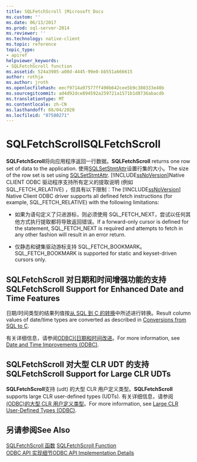```yaml
---
title: SQLFetchScroll |Microsoft Docs
ms.custom: ''
ms.date: 06/13/2017
ms.prod: sql-server-2014
ms.reviewer: ''
ms.technology: native-client
ms.topic: reference
topic_type:
- apiref
helpviewer_keywords:
- SQLFetchScroll function
ms.assetid: 524a3985-a08d-4445-99e0-bb551a666615
author: rothja
ms.author: jroth
ms.openlocfilehash: eecf9714a97577ff490b642cee5b9c380333e40b
ms.sourcegitcommit: ad4d92dce894592a259721a1571b1d8736abacdb
ms.translationtype: MT
ms.contentlocale: zh-CN
ms.lasthandoff: 08/04/2020
ms.locfileid: "87580271"
---
```

# <a name="sqlfetchscroll"></a><span data-ttu-id="5f99b-102">SQLFetchScroll</span><span class="sxs-lookup"><span data-stu-id="5f99b-102">SQLFetchScroll</span></span>
  <span data-ttu-id="5f99b-103">**SQLFetchScroll**将向应用程序返回一行数据。</span><span class="sxs-lookup"><span data-stu-id="5f99b-103">**SQLFetchScroll** returns one row set of data to the application.</span></span> <span data-ttu-id="5f99b-104">使用[SQLSetStmtAttr](sqlsetstmtattr.md)设置行集的大小。</span><span class="sxs-lookup"><span data-stu-id="5f99b-104">The size of the row set is set using [SQLSetStmtAttr](sqlsetstmtattr.md).</span></span> <span data-ttu-id="5f99b-105">[!INCLUDE[ssNoVersion](../../includes/ssnoversion-md.md)]Native CLIENT ODBC 驱动程序支持所有定义的提取说明 (例如 SQL_FETCH_RELATIVE) ，但具有以下限制：</span><span class="sxs-lookup"><span data-stu-id="5f99b-105">The [!INCLUDE[ssNoVersion](../../includes/ssnoversion-md.md)] Native Client ODBC driver supports all defined fetch instructions (for example, SQL_FETCH_RELATIVE) with the following limitations:</span></span>  
  
-   <span data-ttu-id="5f99b-106">如果为语句定义了只进游标，则必须使用 SQL_FETCH_NEXT，尝试以任何其他方式执行提取都将导致返回错误。</span><span class="sxs-lookup"><span data-stu-id="5f99b-106">If a forward-only cursor is defined for the statement, SQL_FETCH_NEXT is required and attempts to fetch in any other fashion will result in an error return.</span></span>  
  
-   <span data-ttu-id="5f99b-107">仅静态和键集驱动游标支持 SQL_FETCH_BOOKMARK。</span><span class="sxs-lookup"><span data-stu-id="5f99b-107">SQL_FETCH_BOOKMARK is supported for static and keyset-driven cursors only.</span></span>  
  
## <a name="sqlfetchscroll-support-for-enhanced-date-and-time-features"></a><span data-ttu-id="5f99b-108">SQLFetchScroll 对日期和时间增强功能的支持</span><span class="sxs-lookup"><span data-stu-id="5f99b-108">SQLFetchScroll Support for Enhanced Date and Time Features</span></span>  
 <span data-ttu-id="5f99b-109">日期/时间类型的结果列值按[从 SQL 到 C 的转换](../native-client-odbc-date-time/datetime-data-type-conversions-from-sql-to-c.md)中所述进行转换。</span><span class="sxs-lookup"><span data-stu-id="5f99b-109">Result column values of date/time types are converted as described in [Conversions from SQL to C](../native-client-odbc-date-time/datetime-data-type-conversions-from-sql-to-c.md).</span></span>  
  
 <span data-ttu-id="5f99b-110">有关详细信息，请参阅[ODBC&#41;&#40;日期和时间改进](../native-client-odbc-date-time/date-and-time-improvements-odbc.md)。</span><span class="sxs-lookup"><span data-stu-id="5f99b-110">For more information, see [Date and Time Improvements &#40;ODBC&#41;](../native-client-odbc-date-time/date-and-time-improvements-odbc.md).</span></span>  
  
## <a name="sqlfetchscroll-support-for-large-clr-udts"></a><span data-ttu-id="5f99b-111">SQLFetchScroll 对大型 CLR UDT 的支持</span><span class="sxs-lookup"><span data-stu-id="5f99b-111">SQLFetchScroll Support for Large CLR UDTs</span></span>  
 <span data-ttu-id="5f99b-112">**SQLFetchScroll**支持 (udt) 的大型 CLR 用户定义类型。</span><span class="sxs-lookup"><span data-stu-id="5f99b-112">**SQLFetchScroll** supports large CLR user-defined types (UDTs).</span></span> <span data-ttu-id="5f99b-113">有关详细信息，请参阅[&#40;ODBC&#41;的大型 CLR 用户定义类型](../native-client/odbc/large-clr-user-defined-types-odbc.md)。</span><span class="sxs-lookup"><span data-stu-id="5f99b-113">For more information, see [Large CLR User-Defined Types &#40;ODBC&#41;](../native-client/odbc/large-clr-user-defined-types-odbc.md).</span></span>  
  
## <a name="see-also"></a><span data-ttu-id="5f99b-114">另请参阅</span><span class="sxs-lookup"><span data-stu-id="5f99b-114">See Also</span></span>  
 <span data-ttu-id="5f99b-115">[SQLFetchScroll 函数](https://go.microsoft.com/fwlink/?LinkId=59343) </span><span class="sxs-lookup"><span data-stu-id="5f99b-115">[SQLFetchScroll Function](https://go.microsoft.com/fwlink/?LinkId=59343) </span></span>  
 [<span data-ttu-id="5f99b-116">ODBC API 实现细节</span><span class="sxs-lookup"><span data-stu-id="5f99b-116">ODBC API Implementation Details</span></span>](odbc-api-implementation-details.md)  
  
  

